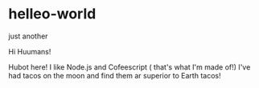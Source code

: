 # helleo-world
just another

Hi Huumans!

Hubot here! I like Node.js and Cofeescript ( that's what I'm made of!)
I've had tacos on the moon and find them ar superior to Earth tacos!
